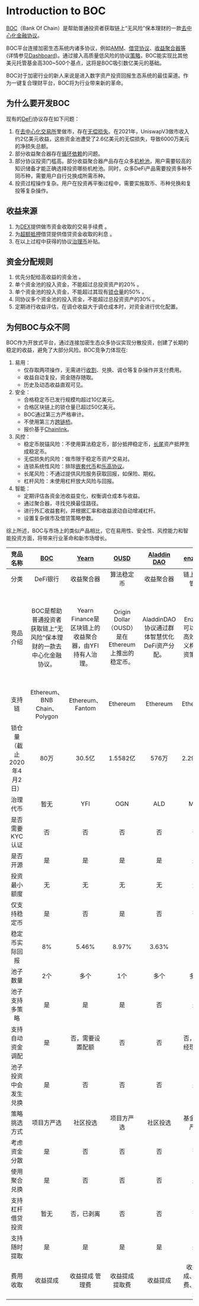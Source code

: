 # Introduction to BOC

[BOC](https://v1.bankofchain.io/#/)（Bank Of Chain）是帮助普通投资者获取链上“无风险”保本理财的一款[去中心化金融](../more/appendix.md#%E5%8E%BB%E4%B8%AD%E5%BF%83%E5%8C%96%E9%87%91%E8%9E%8Ddefi)[协议](../more/appendix.md#%E5%8D%8F%E8%AE%AEprotocol)。

BOC平台连接加密生态系统内诸多协议，例如[AMM](../more/appendix.md#%E8%87%AA%E5%8A%A8%E5%81%9A%E5%B8%82%E5%95%86amm)、[借贷协议](../more/appendix.md#%E5%80%9F%E8%B4%B7%E5%8D%8F%E8%AE%AElending-protocol)、[收益聚合器等](../more/appendix.md#%E6%94%B6%E7%9B%8A%E8%81%9A%E5%90%88%E5%99%A8yield-aggregators)(详情参见[Dashboard](https://dashboard-v1.bankofchain.io/#/))。通过接入高质量低风险的协议[策略](../more/appendix.md#%E7%AD%96%E7%95%A5strategy)，BOC能实现比其他美元托管基金高300\~500个基点，这将是BOC吸引数亿美元的基础。

BOC对于加密行业的新人来说是进入数字资产投资回报生态系统的最佳渠道。作为一键复合理财平台，BOC将为行业带来新的革命。

## 为什么要开发BOC

现有的[DeFi](../more/appendix.md#%E5%8E%BB%E4%B8%AD%E5%BF%83%E5%8C%96%E9%87%91%E8%9E%8Ddefi)协议存在如下问题：

1. 在[去中心化交易所](../more/appendix.md#%E5%8E%BB%E4%B8%AD%E5%BF%83%E5%8C%96%E4%BA%A4%E6%98%93%E6%89%80-dex)里做市，存在[无偿损失](../more/appendix.md#%E6%97%A0%E5%81%BF%E6%8D%9F%E5%A4%B1-impermanent-loss)。在2021年，UniswapV3做市收入约2亿美元收益，这些资金池遭受了2.6亿美元的无偿损失，导致6000万美元的净损失总额。
2. 部分收益聚合器存在[循环依赖](../more/appendix.md#%E5%BE%AA%E7%8E%AF%E4%BE%9D%E8%B5%96-circular-dependency)的问题。
3. 部分协议投资门槛高。部分收益聚合器产品存在众多[机枪池](../more/appendix.md#%E6%9C%BA%E6%9E%AA%E6%B1%A0vaults)，用户需要较高的知识储备才能正确选择投资哪些机枪池。同时，众多DeFi产品需要投资多种不同币种，需要用户自行兑换成所需币种。
4. 投资过程操作复杂。用户在投资再平衡过程中，需要实施取币、币种兑换和复投等复杂操作。

## 收益来源

1. 为[DEX](../more/appendix.md#%E5%8E%BB%E4%B8%AD%E5%BF%83%E5%8C%96%E4%BA%A4%E6%98%93%E6%89%80-dex)提供做市资金收取的交易手续费 。
2. 为[超额抵押](../more/appendix.md#%E8%B6%85%E9%A2%9D%E6%8A%B5%E6%8A%BC-over-collateralization)借贷提供借贷资金收取的利息 。
3. 在以上过程中获得的协议[治理币](../more/appendix.md#%E6%B2%BB%E7%90%86%E5%B8%81governance-token)补贴。

## 资金分配规则

1. 优先分配给高收益的资金池 。
2. 单个资金池的投入资金，不能超过总投资资产的20% 。
3. 单个资金池的投入资金，不能超过其现有[锁仓量](../more/appendix.md#%E9%94%81%E4%BB%93%E9%87%8F%E6%80%BB%E9%94%81%E5%AE%9A%E4%BB%B7%E5%80%BC-tvl)的50% 。
4. 同协议多个资金池的投入资金，不能超过总投资资产的30% 。
5. 定期进行收益评估，在调仓收益大于调仓成本时，对资金进行优化配置。

## 为何BOC与众不同

BOC作为开放式平台，通过连接加密生态众多协议实现分散投资，创建了长期的稳定的收益，避免了大部分风险。BOC竞争力体现在:

1. 易用：
   * 仅存取两项操作，无需进行[收割](../more/appendix.md#%E6%94%B6%E5%89%B2-harvest)、兑换、调仓等复杂操作并支付费用。
   * 收益自动复投，资金随存随取。
   * 历史及动态收益直观可见。
2. 安全：
   * 合格稳定币已发行规模均超过10亿美元。
   * 合格区块链上的锁仓量已超过50亿美元。
   * BOC通过第三方严格审计。
   * 不使用第三方[跨链桥](../more/appendix.md#%E8%B7%A8%E9%93%BE%E6%A1%A5bridge)。
   * 报价基于[Chainlink](https://chain.link/)。
3. 风控：
   * 稳定币脱锚风险：不使用算法稳定币，部分抵押稳定币，[长尾](../more/appendix.md#%E9%95%BF%E5%B0%BE-the-long-tail)资产抵押生成稳定币。
   * 无偿损失的风险：做市限于稳定币资产交易对。
   * 连锁系统性风险：排除[嵌套代币](../more/appendix.md#%E5%B5%8C%E5%A5%97%E4%BB%A3%E5%B8%81nested-tokens)和[乐高协议](../more/appendix.md#%E4%B9%90%E9%AB%98%E5%BC%8F%E7%BB%84%E5%90%88-lego-combination)。
   * 长尾风险：不通过提供风险服务获取回报，如保险、期权。
   * 杠杆风险：未使用杠杆放大风险与回报。
4. 智能：
   * 定期评估各资金池收益变化，权衡调仓成本与收益。
   * 通过聚合器，寻找兑换最佳路径。
   * 进行外汇收益套利，并根据汇率和收益波动自动增减杠杆。
   * 设置复杂做市及借贷策略参数。

综上所述，BOC与市场上的类似产品相比，它在易用性、安全性、风控能力和智能投资方面，将带来行业革命和新市场增长。

|       竞品名称       |     [BOC](https://bankofchain.io)    |    [Yearn](http://yearn.finance/)   |     [OUSD](https://www.ousd.com/)     | [Aladdin DAO](https://aladdin.club/) | [enzyme](https://enzyme.finance/) |                     [Harvest](https://harvest.finance/)                    |        [beefy](https://beefy.finance/)        |                [alpha](https://alphafinance.io/)               | [yield app](https://www.yield.app/) |
| :--------------: | :----------------------------------: | :---------------------------------: | :-----------------------------------: | :----------------------------------: | :-------------------------------: | :------------------------------------------------------------------------: | :-------------------------------------------: | :------------------------------------------------------------: | :---------------------------------: |
|        分类        |                DeFi银行                |                收益聚合器                |                 算法稳定币                 |                 收益聚合器                |               链上资产管理              |                                    收益聚合器                                   |                     收益聚合器                     |                              收益聚合器                             |                DeFi银行               |
|       竞品介绍       | BOC是帮助普通投资者获取链上“无风险”保本理财的一款去中心化金融协议。 | Yearn Finance是区块链上的收益聚合器，由YFI持有人治理。 | Origin Dollar（OUSD）是在Ethereum上推出的稳定币。 |     AladdinDAO协议通过群体智慧优化DeFi资产分配。    |       Enzyme可以快速高效自定义构建投资策略。      | Harvest Finance是Ethereum、BNB Chain和Polygon上的收益聚合平台，使用户的资产在DeFi生态系统中获得最大收益。 | Beefy Finance是多链收益聚合器，使用户的资产在DeFi生态系统中获得最大收益。 | Alpha Finance Lab是一个跨链DeFi产品生态系统。Alpha Homora是第一款产品，是一种杠杆挖矿协议。 |    Yield App 是一个链接传统金融和去中心金融的桥梁。    |
|        支持链       |      Ethereum、BNB Chain、Polygon      |           Ethereum、Fantom           |                Ethereum               |               Ethereum               |              Ethereum             |                         Ethereum、BNB Chain、Polygon                         |           BNB Chain、Arbitrum、Fantom等          |                  Ethereum、BNB Chain、Avalanche                  |         Ethereum 、BNB Chain         |
| 锁仓量（截止2020年4月2日） |                  80万                 |                30.5亿                |                1.5582亿                |                 576万                 |              2.2931亿              |                                   2.2225亿                                  |                    10.215亿                    |                             8.278亿                             |               5.1271亿               |
|       治理代币       |                  暂无                  |                 YFI                 |                  OGN                  |                  ALD                 |                MLN                |                                    FARM                                    |                      BIFI                     |                              ALPHA                             |                 YLD                 |
|     是否需要KYC认证    |                   否                  |                  否                  |                   否                   |                   否                  |                 否                 |                                      否                                     |                       否                       |                                否                               |                  是                  |
|       是否开源       |                   是                  |                  是                  |                   是                   |                   是                  |                 是                 |                                      是                                     |                       是                       |                                是                               |                  否                  |
|      投资最小额度      |                   无                  |                  无                  |                   无                   |                   无                  |                 无                 |                                      无                                     |                       无                       |                                无                               |               100 USD               |
|      仅支持稳定币      |                   是                  |                  否                  |                   是                   |                   否                  |                 否                 |                                      否                                     |                       否                       |                                否                               |                  否                  |
|      稳定币实际回报     |                  8%                  |                5.46%                |                 8.97%                 |                 3.63%                |                 -                 |                                    5.42%                                   |                     4.41%                     |                              1.20%                             |                7-11%                |
|       池子数量       |                  2个                  |                  多个                 |                   1个                  |                  多个                  |                 多个                |                                     多个                                     |                       多个                      |                               多个                               |                  多个                 |
|      池子支持多策略     |                   是                  |                  是                  |                   是                   |                   否                  |                 是                 |                                      是                                     |                       否                       |                                否                               |                  未知                 |
|     支持自动资金调配     |                   是                  |               否，需要设置配额              |                   否                   |                   否                  |              否，基金经理调配             |                                  否，需要设置配额                                  |                       否                       |                                否                               |                  未知                 |
|    池子投资中会发生兑换    |                   是                  |                  否                  |                   否                   |                   否                  |                 是                 |                                      否                                     |                       否                       |                                否                               |                  未知                 |
|      策略挑选方式      |                 项目方严选                |                 社区投选                |                 项目方严选                 |                 社区投选                 |               基金经理严选              |                                    社区投选                                    |                      社区投选                     |                              社区投选                              |                项目方严选                |
|      考虑资金分散      |                   是                  |                  否                  |                   否                   |                   否                  |                 否                 |                                      否                                     |                       否                       |                                否                               |                  未知                 |
|      使用聚合兑换      |                   是                  |                  否                  |                   否                   |                   否                  |                 是                 |                                      否                                     |                       否                       |                                否                               |                  未知                 |
|     支持杠杆借贷投资     |                  暂无                  |                否，已剥离                |                   否                   |                   否                  |                 否                 |                                      否                                     |                       否                       |                                是                               |                  否                  |
|      支持随时提取      |                   是                  |                  是                  |                   是                   |                   是                  |                 是                 |                                      是                                     |                       是                       |                                是                               |                  是                  |
|       费用收取       |                 收益提成                 |               收益提成 管理费              |                收益提成 提取费               |                 收益提成                 |            收益提成、入场费、管理费           |                                    收益提成                                    |                    收益提成、管理费                   |                              收益提成                              |                 收益提成                |
